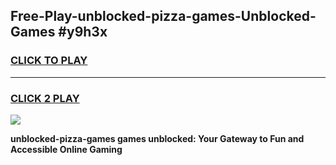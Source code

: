 
## Free-Play-unblocked-pizza-games-Unblocked-Games #y9h3x
<h3>
<a href="https://news.freeplayer.one?title=unblocked-pizza-games&ref=8M">CLICK TO PLAY</a></h3>
<hr>

<h3>
<a href="https://news.freeplayer.one?title=unblocked-pizza-games&ref=8M">CLICK 2 PLAY</a>
  
</h3>

<a href="https://news.freeplayer.one?title=unblocked-pizza-games&ref=8M"><img src="https://clearcache.store/games.png"></a>


**unblocked-pizza-games games unblocked: Your Gateway to Fun and Accessible Online Gaming**
